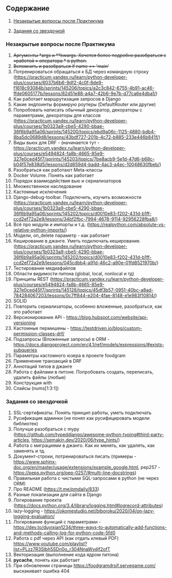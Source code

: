 ## Содержание

1. [Незакрытые вопросы после Практикума](#незакрытые-вопросы-после-практикума)

2. [Задания со звездочкой](#задания-со-звездочкой)

### Незакрытые вопросы после Практикума

1. ~~Аргументы *args и **kwargs. Хочется более подробно разобраться с «работой » оператора * в python.~~
2.  ~~Вспомнить и разобраться if name == 'main'~~
3.  Потренироваться обращаться к БД через командную строку (https://practicum.yandex.ru/learn/python-developer-plus/courses/6037b6b6-9df2-4c0f-8de9-f1618c93084b/sprints/145206/topics/a2c3c842-6755-4b91-ac46-ffde0605177b/lessons/82d51e88-a4a7-42b6-9e7b-d77ca6e4dba1/)
4. Как работает маршрутизация запросов в Django
5. Какие эндпоинты формирую роутеры (DefaultRouter или другие)
6. Попробовать написать обычный декоратор, декораторы с параметрами, декораторы для классов (https://practicum.yandex.ru/learn/python-developer-plus/courses/1b0323a9-cbe5-4290-bbae-36f6b9a95a06/sprints/145200/topics/ebd9a06c-1125-4880-bdb4-8ba5dc0689d8/lessons/43bdf727-201b-4c72-b885-233e446b841f/)
7. Виды вьюх для DRF - (начинается тут - https://practicum.yandex.ru/learn/python-developer-plus/courses/e5494824-fa8b-4665-85e9-327e0ced45f7/sprints/145203/topics/7be8acb9-5e1d-47d6-b68c-b04f57e838d5/lessons/d2d659d4-badd-4ac3-a4ec-10048630fbeb/)
8. Разобраться как работают Meta-классы
9. Docker Volume. Понять как работает
10. Порядок взаимодействия вью и сериализаторов
11. Множественное наследование
12. Кастомные исключения
13. Django-debug-toolbar. Подключить, изучить возможности (https://practicum.yandex.ru/learn/python-developer-plus/courses/1b0323a9-cbe5-4290-bbae-36f6b9a95a06/sprints/145202/topics/d0010e83-f202-431d-b1ff-ccd2ef72a2e9/lessons/34bf2fbc-7994-4678-9114-92956228fba8/)
14. Всё про модули и импорты и т.д. (https://realpython.com/absolute-vs-relative-python-imports/)
15. Модели, on_delete параметр - как работает
16. Кеширование в джанге. Уметь подключать кеширование. (https://practicum.yandex.ru/learn/python-developer-plus/courses/1b0323a9-cbe5-4290-bbae-36f6b9a95a06/sprints/145202/topics/d0010e83-f202-431d-b1ff-ccd2ef72a2e9/lessons/045cdbb4-a91d-46c2-a90e-01fd8521970b/)
17. Тестирование медиафайлов
18. Области видимости питона (global, local, nonlocal и тд)
19. Принципы REST (https://practicum.yandex.ru/learn/python-developer-plus/courses/e5494824-fa8b-4665-85e9-327e0ced45f7/sprints/145128/topics/45df3b57-0951-40bc-a8ad-784284067203/lessons/0c7ff844-e204-4fae-8148-e1e983f10814/)
20. SOLID
21. Повторить сериализаторы, особенно вложенные, разобраться, как это работает
22. Версионирование API - https://blog.hubspot.com/website/api-versioning
23. Кастомные пермишены - https://testdriven.io/blog/custom-permission-classes-drf/
24. Подзапросы (Вложенные запросы) в ORM - https://docs.djangoproject.com/en/4.1/ref/models/expressions/#exists-subqueries
25. Параметры кастомного юзера в проекте foodgram
26. Применение транзакций в DRF
27. Аннотаций типов в джанге
28. Работа с файлами в питоне. Попробовать создать, переписать, удалить файлы (любые)
29. Конструкция with
30. Слайсы (nums[1:3:1])

### Задания со звездочкой

1. SSL-сертификаты. Понять принцип работы, уметь подключать
2. Русификация админки (не понял как русифицировать модели библиотек)
3. Получше разобраться с mypy (https://github.com/typeddjango/awesome-python-typing#third-party-articles, https://semakin.dev/2020/06/type_hints/)
4. Работа с миграциями в джанго. Как их менять, как удалять, как заменять и тд.
5. Документ-строки, потренироваться писать (примеры - https://www.sphinx-doc.org/en/master/usage/extensions/example_google.html, pep257 - https://peps.python.org/pep-0257/#multi-line-docstrings)
6. Правильная работа с чистыми SQL-запросами в python (не через ORM)
7. Про README (https://t.me/pmdaily/833)
8. Разные локализации для сайта в Django
9. Логирование проекта (https://docs.python.org/3.4/library/logging.html#logrecord-attributes)
10.  lazy-logging - https://okomestudio.net/biboroku/2020/04/on-lazy-logging-evaluation/
11.  Логирование функций с параметрами - https://dev.to/duyixian1234/three-ways-to-automatically-add-functions-and-methods-calling-log-for-python-code-5fd0
12.  Работа с pdf через API (как отдать клевый PDF) https://www.youtube.com/playlist?list=PLzz7R3Slbh5SDn0o_r304NnaWvdjf2ofT
14.  Векторизация (выполнение кода ядром питона)
15.  __pycache__, понять как работает
16.  При обновлении страницы https://foodgramdrsif.servegame.com/ выскакивает ошибка 404
